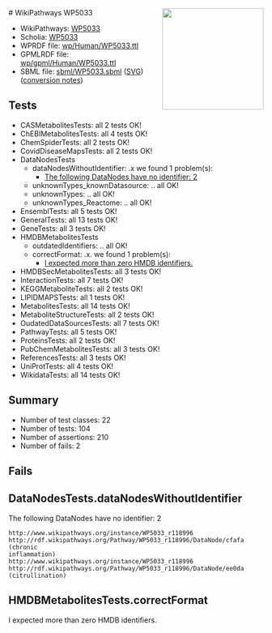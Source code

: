 <img style="float: right; width: 200px" src="../logo.png" />
# WikiPathways WP5033

* WikiPathways: [WP5033](https://identifiers.org/wikipathways:WP5033)
* Scholia: [WP5033](https://scholia.toolforge.org/wikipathways/WP5033)
* WPRDF file: [wp/Human/WP5033.ttl](../wp/Human/WP5033.ttl)
* GPMLRDF file: [wp/gpml/Human/WP5033.ttl](../wp/gpml/Human/WP5033.ttl)
* SBML file: [sbml/WP5033.sbml](../sbml/WP5033.sbml) ([SVG](../sbml/WP5033.svg)) ([conversion notes](../sbml/WP5033.txt))

## Tests
* CASMetabolitesTests: all 2 tests OK!
* ChEBIMetabolitesTests: all 4 tests OK!
* ChemSpiderTests: all 2 tests OK!
* CovidDiseaseMapsTests: all 2 tests OK!
* DataNodesTests
    * dataNodesWithoutIdentifier: .x we found 1 problem(s):
        * [The following DataNodes have no identifier: 2](#d2d32fa1)
    * unknownTypes_knownDatasource: .. all OK!
    * unknownTypes: .. all OK!
    * unknownTypes_Reactome: .. all OK!
* EnsemblTests: all 5 tests OK!
* GeneralTests: all 13 tests OK!
* GeneTests: all 3 tests OK!
* HMDBMetabolitesTests
    * outdatedIdentifiers: .. all OK!
    * correctFormat: .x. we found 1 problem(s):
        * [I expected more than zero HMDB identifiers.](#ad154c1e)
* HMDBSecMetabolitesTests: all 3 tests OK!
* InteractionTests: all 7 tests OK!
* KEGGMetaboliteTests: all 2 tests OK!
* LIPIDMAPSTests: all 1 tests OK!
* MetabolitesTests: all 14 tests OK!
* MetaboliteStructureTests: all 2 tests OK!
* OudatedDataSourcesTests: all 7 tests OK!
* PathwayTests: all 5 tests OK!
* ProteinsTests: all 2 tests OK!
* PubChemMetabolitesTests: all 3 tests OK!
* ReferencesTests: all 3 tests OK!
* UniProtTests: all 4 tests OK!
* WikidataTests: all 14 tests OK!


## Summary

* Number of test classes: 22
* Number of tests: 104
* Number of assertions: 210
* Number of fails: 2

## Fails

<a name="d2d32fa1" />

## DataNodesTests.dataNodesWithoutIdentifier

The following DataNodes have no identifier: 2
```
http://www.wikipathways.org/instance/WP5033_r118996 http://rdf.wikipathways.org/Pathway/WP5033_r118996/DataNode/cfafa (chronic
inflammation)
http://www.wikipathways.org/instance/WP5033_r118996 http://rdf.wikipathways.org/Pathway/WP5033_r118996/DataNode/ee0da (citrullination)
```

<a name="ad154c1e" />

## HMDBMetabolitesTests.correctFormat

I expected more than zero HMDB identifiers.
